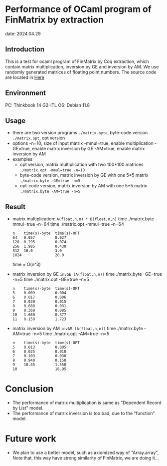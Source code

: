
# Performance of OCaml program of FinMatrix by extraction
date: 2024.04.29
 
## Introduction
This is a test for ocaml program of FinMatrix by Coq extraction, which contain matrix multiplication, inversion by GE and inversion by AM.
We use randomly generated matrices of floating point numbers.
The source code are located in [Here](https://github.com/zhengpushi/FinMatrix/tree/main/FinMatrix/Matrix/ocaml_test)

## Environment
PC: Thinkbook 14 G2-ITL
OS: Debian 11.8

## Usage
* there are two version programs
  `./matrix.byte`, byte-code version
  `./matrix.opt`, opt version
* options
  -n=10, size of input matrix
  -mmul=true, enable multiplication
  -GE=true, enable matrix inversion by GE
  -AM=true, enable matrix inversion by AM
* examples
  * opt version, matrix multiplication with two 100*100 matrices
	`./matrix.opt -mmul=true -n=10`
  * byte-code version, matrix inversion by GE with one 5*5 matrix
	`./matrix.byte -GE=true -n=5`
  * opt-code version, matrix inversion by AM with one 5*5 matrix
	`./matrix.byte -AM=true -n=5`

## Result
* matrix multiplication: `A(float,n,n) * B(float,n,n)`
  time ./matrix.byte -mmul=true -n=64
  time ./matrix.opt -mmul=true -n=64
  ```
  n    time(s)-byte  time(s)-OPT
  64   0.057         0.027
  128  0.295         0.074
  256  1.985         0.430
  512  16.0          3.0
  1024               28.0
  ```
  time = O(n^3)

* matrix inversion by GE `invGE (A(float,n,n))`
  time ./matrix.byte -GE=true -n=5
  time ./matrix.opt -GE=true -n=5
  ```
  n    time(s)-byte  time(s)-OPT
  5    0.009         0.004
  6    0.017         0.006
  7    0.030         0.015
  8    0.088         0.031
  9    0.360         0.085
  10   1.660         0.377
  11   8.150         1.723
  ```

* matrix inversion by AM `invAM (A(float,n,n))`
  time ./matrix.byte -AM=true -n=5
  time ./matrix.opt -AM=true -n=5
  ```
  n    time(s)-byte  time(s)-OPT
  5    0.013         0.005
  6    0.025         0.010
  7    0.103         0.030
  8    0.940         0.150
  9    10.45         1.550
  10                 18.95
  ```

# Conclusion
* The performance of matrix multiplication is same as "Dependent Record by List" model.
* The performance of matrix inversion is too bad, due to the "function" model.

# Future work
* We plan to use a better model, such as axiomized way of "Array.array",
  Note that, this way have strong similarity of FinMatrix, we are doing it...
